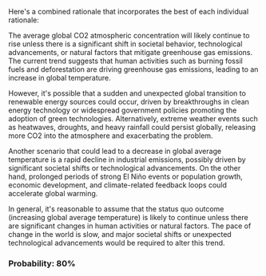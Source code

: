 Here's a combined rationale that incorporates the best of each individual rationale:

The average global CO2 atmospheric concentration will likely continue to rise unless there is a significant shift in societal behavior, technological advancements, or natural factors that mitigate greenhouse gas emissions. The current trend suggests that human activities such as burning fossil fuels and deforestation are driving greenhouse gas emissions, leading to an increase in global temperature.

However, it's possible that a sudden and unexpected global transition to renewable energy sources could occur, driven by breakthroughs in clean energy technology or widespread government policies promoting the adoption of green technologies. Alternatively, extreme weather events such as heatwaves, droughts, and heavy rainfall could persist globally, releasing more CO2 into the atmosphere and exacerbating the problem.

Another scenario that could lead to a decrease in global average temperature is a rapid decline in industrial emissions, possibly driven by significant societal shifts or technological advancements. On the other hand, prolonged periods of strong El Niño events or population growth, economic development, and climate-related feedback loops could accelerate global warming.

In general, it's reasonable to assume that the status quo outcome (increasing global average temperature) is likely to continue unless there are significant changes in human activities or natural factors. The pace of change in the world is slow, and major societal shifts or unexpected technological advancements would be required to alter this trend.

### Probability: 80%